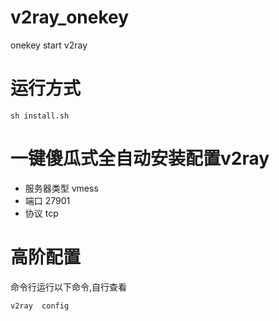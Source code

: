 # v2ray_onekey
onekey start v2ray


# 运行方式
```
sh install.sh
```
# 一键傻瓜式全自动安装配置v2ray
- 服务器类型 vmess
- 端口 27901
- 协议 tcp


# 高阶配置
命令行运行以下命令,自行查看
```
v2ray  config
```


